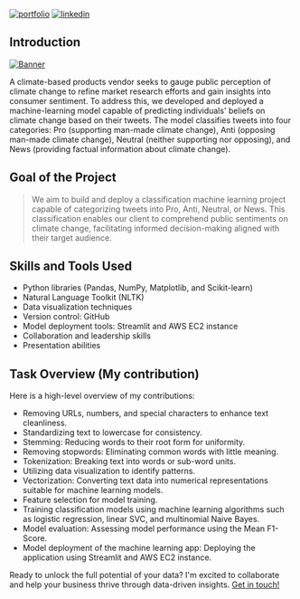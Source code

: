 [![portfolio](https://img.shields.io/badge/my_portfolio-000?style=for-the-badge&logo=ko-fi&logoColor=white)](https://bankoleridwan.github.io/)
[![linkedin](https://img.shields.io/badge/linkedin-0A66C2?style=for-the-badge&logo=linkedin&logoColor=white)](https://www.linkedin.com/in/bankoleridwan/)


## Introduction
[![Banner](https://raw.githubusercontent.com/bankoleridwan/Renewable-Energy-Forecast/main/img/banner.jpg)](https://unsplash.com/photos/solar-panels-on-green-field-513dBrMJ_5w)


A climate-based products vendor seeks to gauge public perception of climate change to refine market research efforts and gain insights into consumer sentiment. To address this, we developed and deployed a machine-learning model capable of predicting individuals' beliefs on climate change based on their tweets. The model classifies tweets into four categories: Pro (supporting man-made climate change), Anti (opposing man-made climate change), Neutral (neither supporting nor opposing), and News (providing factual information about climate change).


## Goal of the Project

> We aim to build and deploy a classification machine learning project capable of categorizing tweets into Pro, Anti, Neutral, or News. This classification enables our client to comprehend public sentiments on climate change, facilitating informed decision-making aligned with their target audience. 



## Skills and Tools Used
*	Python libraries (Pandas, NumPy, Matplotlib, and Scikit-learn)
*	Natural Language Toolkit (NLTK)
*	Data visualization techniques
*	Version control: GitHub
*	Model deployment tools: Streamlit and AWS EC2 instance
*	Collaboration and leadership skills
*	Presentation abilities


## Task Overview (My contribution)

Here is a high-level overview of my contributions:
* Removing URLs, numbers, and special characters to enhance text cleanliness.
* Standardizing text to lowercase for consistency.
* Stemming: Reducing words to their root form for uniformity.
* Removing stopwords: Eliminating common words with little meaning.
* Tokenization: Breaking text into words or sub-word units.
* Utilizing data visualization to identify patterns.
* Vectorization: Converting text data into numerical representations suitable for machine learning models.
* Feature selection for model training.
* Training classification models using machine learning algorithms such as logistic regression, linear SVC, and multinomial Naive Bayes.
* Model evaluation: Assessing model performance using the Mean F1-Score.
* Model deployment of the machine learning app: Deploying the application using Streamlit and AWS EC2 instance.


Ready to unlock the full potential of your data? I'm excited to collaborate and help your business thrive through data-driven insights. [Get in touch!](https://bankoleridwan.github.io/#contact:~:text=My%20Resume-,Contact%20Me,-Ready%20to%20unlock)

